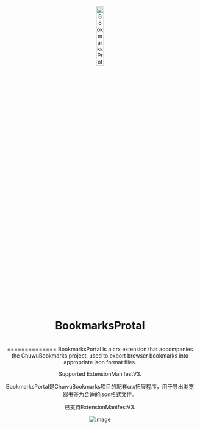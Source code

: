 <div align="center">
    <img src="![icon128](https://github.com/user-attachments/assets/e07e52a0-db55-4838-b917-b69185847d9d)" alt="BookmarksProtal Logo" width="20%" />
  </a>
  <h1>BookmarksProtal</h1>
  <br>
==============
BookmarksPortal is a crx extension that accompanies the ChuwuBookmarks project, used to export browser bookmarks into appropriate json format files.  

Supported ExtensionManifestV3.


BookmarksPortal是ChuwuBookmarks项目的配套crx拓展程序，用于导出浏览器书签为合适的json格式文件。

已支持ExtensionManifestV3.


![image](https://github.com/user-attachments/assets/8f5926d1-ea9d-4f61-86b7-cd1137259366)
